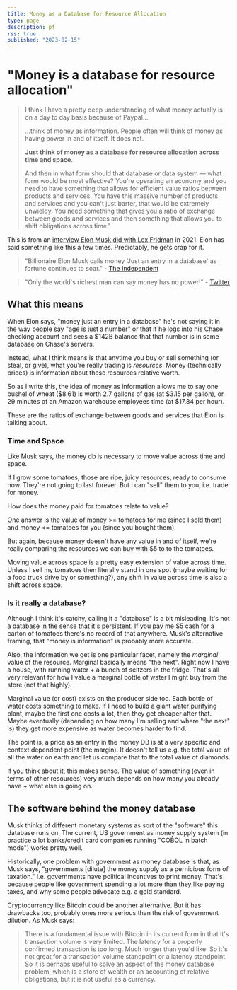 ```yaml
---
title: Money as a Database for Resource Allocation
type: page
description: pf
rss: true
published: "2023-02-15"
---
```


# "Money is a database for resource allocation"

> I think I have a pretty deep understanding of what money actually is on a day
> to day basis because of Paypal...
>
>...think of money as information. People often will think of money as having
power in and of itself. It does not.
> 
> **Just think of money as a database for resource allocation across time and
> space**.
>
> And then in what form should that database or data system — what form would
> be most effective? You're operating an economy and you need to have something
> that allows for efficient value ratios between products and services. You
> have this massive number of products and services and you can't just barter,
> that would be extremely unwieldy. You need something that gives you a ratio
> of exchange between goods and services and then something that allows you to
> shift obligations across time."

This is from an [interview Elon Musk did with Lex Fridman](https://www.youtube.com/watch?v=DxREm3s1scA) in 2021. Elon has said
something like this a few times. Predictably, he gets crap for it.

> "Billionaire Elon Musk calls money 'Just an entry in a database' as fortune
  continues to soar." - [The Independent](https://www.independent.co.uk/space/musk-tesla-founder-spacex-money-b1768311.html)

> "Only the world's richest man can say money has no power!" - [Twitter](https://www.hindustantimes.com/world-news/elon-musk-s-money-doesn-t-have-power-video-goes-viral-watch-101658635350679.html)

## What this means
When Elon says, "money just an entry in a database" he's not saying it in the
way people say "age is just a number" or that if he logs into his Chase
checking account and sees a $142B balance that that number is in some database
on Chase's servers.

Instead, what I think means is that anytime you buy or sell something (or
steal, or give), what you're really trading is *resources*. Money (technically
prices) is information about these resources relative worth.

So as I write this, the idea of money as information allows me to say one
bushel of wheat ($8.61) is worth 2.7 gallons of gas (at $3.15 per gallon), or
29 minutes of an Amazon warehouse employees time (at $17.84 per hour).

These are the ratios of exchange between goods and services that Elon is talking
about.

### Time and Space
Like Musk says, the money db is necessary to move value across time and space.

If I grow some tomatoes, those are ripe, juicy resources, ready to consume now.
They're not going to last forever. But I can "sell" them to you, i.e. trade for
money. 

How does the money paid for tomatoes relate to value?

One answer is the value of money >= tomatoes for me (since I sold them) and
money <= tomatoes for you (since you bought them).

But again, because money doesn't have any value in and of itself, we're really
comparing the resources we can buy with $5 to to the tomatoes.

Moving value across space is a pretty easy extension of value across time.
Unless I sell my tomatoes then literally stand in one spot (maybe waiting for
a food truck drive by or something?), any shift in value across time is also a
shift across space.

### Is it really a database?
Although I think it's catchy, calling it a "database" is a bit misleading. It's
not a database in the sense that it's persistent. If you pay me $5 cash for a
carton of tomatoes there's no record of that anywhere. Musk's alternative
framing, that "money is information" is probably more accurate.

Also, the information we get is one particular facet, namely the *marginal*
value of the resource. Marginal basically means "the next". Right now I have a
house, with running water + a bunch of seltzers in the fridge. That's all very
relevant for how I value a marginal bottle of water I might buy from the store
(not that highly).

Marginal value (or cost) exists on the producer side too. Each bottle of water
costs something to make. If I need to build a giant water purifying plant,
maybe the first one costs a lot, then they get cheaper after that. Maybe
eventually (depending on how many I'm selling and where "the next" is) they get
more expensive as water becomes harder to find.

The point is, a price as an entry in the money DB is at a very specific and
context dependent point (the margin). It doesn't tell us e.g. the total value
of all the water on earth and let us compare that to the total value of
diamonds.

If you think about it, this makes sense. The value of something (even in terms
of other resources) very much depends on how many you already have + what else
is going on.

## The software behind the money database
Musk thinks of different monetary systems as sort of the "software" this
database runs on. The current, US government as money supply system (in
practice a lot banks/credit card companies running "COBOL in batch mode") works
pretty well.

Historically, one problem with government as money database is that, as Musk
says, "governments [dilute] the money supply as a pernicious form of taxation."
I.e. governments have political incentives to print money. That's because
people like government spending a lot more than they like paying taxes, and why
some people advocate e.g. a gold standard.

Cryptocurrency like Bitcoin could be another alternative. But it has drawbacks
too, probably ones more serious than the risk of government dilution. As Musk
says:

> There is a fundamental issue with Bitcoin in its current form in that it's
> transaction volume is very limited. The latency for a properly confirmed
> transaction is too long. Much longer than you'd like. So it's not great for a
> transaction volume standpoint or a latency standpoint. So it is perhaps
> useful to solve an aspect of the money database problem, which is a store of
> wealth or an accounting of relative obligations, but it is not useful as a
> currency.


